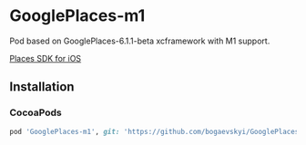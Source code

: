 # GooglePlaces-m1

Pod based on GooglePlaces-6.1.1-beta xcframework with M1 support.

[Places SDK for iOS](https://developers.google.com/maps/documentation/places/ios-sdk/config#xcframework-manual)

## Installation

### CocoaPods

```ruby
pod 'GooglePlaces-m1', git: 'https://github.com/bogaevskyi/GooglePlaces-m1', :tag => '6.1.1-beta'
```
